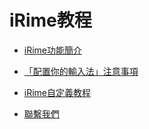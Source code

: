  # iRime教程
* [iRime功能簡介](http://wiki.5koon.com/doku.php?id=functionality)



* [「配置你的輸入法」注意事項](http://wiki.5koon.com/doku.php?id=dosanddonts)



* [iRime自定義教程](http://wiki.5koon.com/doku.php?id=customisation)


* [聯繫我們](http://wiki.5koon.com/doku.php?id=contact)